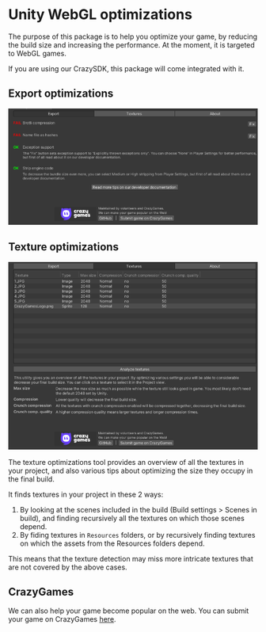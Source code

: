 # Unity WebGL optimizations

The purpose of this package is to help you optimize your game, by reducing the build size and increasing the performance. At the moment, it is targeted to WebGL games.

If you are using our CrazySDK, this package will come integrated with it.

## Export optimizations

![Export optimizations](Docs/export.png?raw=true "Export optimizations")

## Texture optimizations

![Texture optimizations](Docs/textures.png?raw=true "Texture optimizations")

The texture optimizations tool provides an overview of all the textures in your project, and also various tips about optimizing the size they occupy in the final build.

It finds textures in your project in these 2 ways:

1. By looking at the scenes included in the build (Build settings > Scenes in build), and finding recursively all the textures on which those scenes depend.
2. By fiding textures in `Resources` folders, or by recursively finding textures on which the assets from the Resources folders depend.

This means that the texture detection may miss more intricate textures that are not covered by the above cases.

## CrazyGames

We can also help your game become popular on the web. You can submit your game on CrazyGames [here](https://developer.crazygames.com/).
